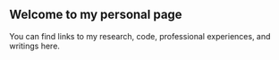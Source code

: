 ## Welcome to my personal page

You can find links to my research, code, professional experiences, and writings here. 
